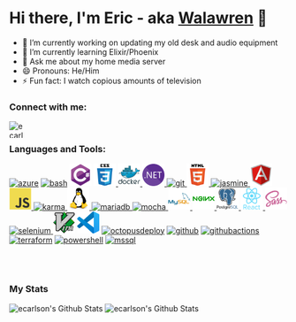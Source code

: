 # Hi there, I'm Eric - aka [Walawren](https://github.com/Walawren) 👋

- 🔭 I’m currently working on updating my old desk and audio equipment
- 🌱 I’m currently learning Elixir/Phoenix
- 💬 Ask me about my home media server
- 😄 Pronouns: He/Him
- ⚡ Fun fact: I watch copious amounts of television

### Connect with me:
[<img align="left" height="30" width="30" alt="ecarlson94 | LinkedIn" src="https://cdn.jsdelivr.net/npm/simple-icons@v3/icons/linkedin.svg" />][linkedin]

<br />

### Languages and Tools:
<p align="left">
  <a href="https://azure.microsoft.com/en-in/" target="_blank"> <img src="https://www.vectorlogo.zone/logos/microsoft_azure/microsoft_azure-icon.svg" alt="azure" width="40" height="40"/></a>
  <a href="https://www.gnu.org/software/bash/" target="_blank"> <img src="https://www.vectorlogo.zone/logos/gnu_bash/gnu_bash-icon.svg" alt="bash" width="40" height="40"/></a>
  <a href="https://www.w3schools.com/cs/" target="_blank"> <img src="https://raw.githubusercontent.com/devicons/devicon/master/icons/csharp/csharp-original.svg" alt="csharp" width="40" height="40"/></a>
  <a href="https://www.w3schools.com/css/" target="_blank"> <img src="https://raw.githubusercontent.com/devicons/devicon/master/icons/css3/css3-original-wordmark.svg" alt="css3" width="40" height="40"/> </a>
  <a href="https://www.docker.com/" target="_blank"> <img src="https://raw.githubusercontent.com/devicons/devicon/master/icons/docker/docker-original-wordmark.svg" alt="docker" width="40" height="40"/> </a>
  <a href="https://dotnet.microsoft.com/" target="_blank"> <img src="https://raw.githubusercontent.com/github/explore/93d8a67084f94b2a444e510199a6e7622e5b09a3/topics/dotnet/dotnet.png" alt="dotnet" width="40" height="40"/> </a>
  <a href="https://git-scm.com/" target="_blank"> <img src="https://www.vectorlogo.zone/logos/git-scm/git-scm-icon.svg" alt="git" width="40" height="40"/> </a>
  <a href="https://www.w3.org/html/" target="_blank"> <img src="https://raw.githubusercontent.com/devicons/devicon/master/icons/html5/html5-original-wordmark.svg" alt="html5" width="40" height="40"/> </a>
  <a href="https://jasmine.github.io/" target="_blank"> <img src="https://www.vectorlogo.zone/logos/jasmine/jasmine-icon.svg" alt="jasmine" width="40" height="40"/> </a>
  <a href="https://angular.io" target="_blank"> <img src="https://raw.githubusercontent.com/devicons/devicon/master/icons/angularjs/angularjs-original.svg" alt="angularjs" width="40" height="40"/></a>
  <a href="https://developer.mozilla.org/en-US/docs/Web/JavaScript" target="_blank"> <img src="https://raw.githubusercontent.com/devicons/devicon/master/icons/javascript/javascript-original.svg" alt="javascript" width="40" height="40"/> </a>
  <a href="https://karma-runner.github.io/latest/index.html" target="_blank"> <img src="https://raw.githubusercontent.com/detain/svg-logos/780f25886640cef088af994181646db2f6b1a3f8/svg/karma.svg" alt="karma" width="40" height="40"/> </a>
  <a href="https://www.linux.org/" target="_blank"> <img src="https://raw.githubusercontent.com/devicons/devicon/master/icons/linux/linux-original.svg" alt="linux" width="40" height="40"/> </a>
  <a href="https://mariadb.org/" target="_blank"> <img src="https://www.vectorlogo.zone/logos/mariadb/mariadb-icon.svg" alt="mariadb" width="40" height="40"/> </a>
  <a href="https://mochajs.org" target="_blank"> <img src="https://www.vectorlogo.zone/logos/mochajs/mochajs-icon.svg" alt="mocha" width="40" height="40"/> </a>
  <a href="https://www.mysql.com/" target="_blank"> <img src="https://raw.githubusercontent.com/devicons/devicon/master/icons/mysql/mysql-original-wordmark.svg" alt="mysql" width="40" height="40"/> </a>
  <a href="https://www.nginx.com" target="_blank"> <img src="https://raw.githubusercontent.com/devicons/devicon/master/icons/nginx/nginx-original.svg" alt="nginx" width="40" height="40"/> </a>
  <a href="https://www.postgresql.org" target="_blank"> <img src="https://raw.githubusercontent.com/devicons/devicon/master/icons/postgresql/postgresql-original-wordmark.svg" alt="postgresql" width="40" height="40"/> </a>
  <a href="https://reactjs.org/" target="_blank"> <img src="https://raw.githubusercontent.com/devicons/devicon/master/icons/react/react-original-wordmark.svg" alt="react" width="40" height="40"/> </a>
  <a href="https://sass-lang.com" target="_blank"> <img src="https://raw.githubusercontent.com/devicons/devicon/master/icons/sass/sass-original.svg" alt="sass" width="40" height="40"/> </a>
  <a href="https://www.selenium.dev" target="_blank"> <img src="https://raw.githubusercontent.com/detain/svg-logos/780f25886640cef088af994181646db2f6b1a3f8/svg/selenium-logo.svg" alt="selenium" width="40" height="40"/> </a>
  <a href="https://neovim.io/" target="_blank"><img height="40" width="40" alt="vim" src="https://raw.githubusercontent.com/github/explore/80688e429a7d4ef2fca1e82350fe8e3517d3494d/topics/vim/vim.png" /></a>
  <a href="https://code.visualstudio.com" target="_blank"><img height="40" width="40" alt="vscode" src="https://raw.githubusercontent.com/github/explore/80688e429a7d4ef2fca1e82350fe8e3517d3494d/topics/visual-studio-code/visual-studio-code.png" /></a>
  <a href="https://octopus.com" target="_blank"><img height="40" width="40" alt="octopusdeploy" src="https://cdn.jsdelivr.net/npm/simple-icons@v3/icons/octopusdeploy.svg" /></a>
  <a href="https://github.com" target="_blank"><img height="40" width="40" alt="github" src="https://cdn.jsdelivr.net/npm/simple-icons@v3/icons/github.svg" /></a>
  <a href="https://github.com/features/actions" target="_blank"><img height="40" width="40" alt="githubactions" src="https://cdn.jsdelivr.net/npm/simple-icons@v3/icons/githubactions.svg" /></a>
  <a href="https://www.terraform.io" target="_blank"><img height="40" width="40" alt="terraform" src="https://cdn.jsdelivr.net/npm/simple-icons@v3/icons/terraform.svg" /></a>
  <a href="https://docs.microsoft.com/en-us/powershell" target="_blank"><img height="40" width="40" alt="powershell" src="https://cdn.jsdelivr.net/npm/simple-icons@v3/icons/powershell.svg" /></a>
  <a href="https://www.microsoft.com/en-us/sql-server" target="_blank"><img height="40" width="40" alt="mssql" src="https://cdn.jsdelivr.net/npm/simple-icons@v3/icons/microsoftsqlserver.svg" /></a>
</p>


[linkedin]: https://www.linkedin.com/in/michael-carlson-41899588

<br />
<br />

### My Stats
<div>
  <img alt="ecarlson's Github Stats" src="https://github-readme-stats.ecarlson94.vercel.app/api?username=ecarlson94&show_icons=true&hide_border=true&theme=dark&hide_title=true&hide_rank=true" />
  <img alt="ecarlson's Github Stats" src="https://github-readme-stats.ecarlson94.vercel.app/api/top-langs/?username=ecarlson94&layout=compact&theme=dark&hide_border=true&hide_title=true" />
</div>
<!--
### Pinned Repositories
<div class="pinned-repos">
  <a href="https://github.com/ecarlson94/dotfiles">
    <img align="center" src="https://github-readme-stats.ecarlson94.vercel.app/api/pin/?username=ecarlson94&repo=dotfiles&theme=dark&hide_border=true" />
  </a>
  <a href="https://github.com/ecarlson94/chromecast-backgrounds">
    <img align="center" src="https://github-readme-stats.ecarlson94.vercel.app/api/pin/?username=ecarlson94&repo=chromecast-backgrounds&theme=dark&hide_border=true" />
  </a>
</div>
-->
